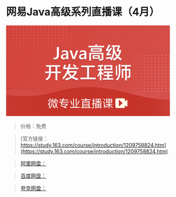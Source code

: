 # 网易Java高级系列直播课（4月）

![img](../../../assets/study163/free/785e7045757e4e6e85f6fcc7a6d39649.jpg)

> 价格：免费

> [官方链接：https://study.163.com/course/introduction/1209758824.htm](https://study.163.com/course/introduction/1209758824.htm)

> [阿里网盘：]()

> [百度网盘：]()

> [夸克网盘：]()
